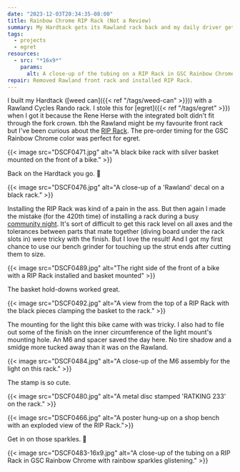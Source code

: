 ```yaml
---
date: "2023-12-03T20:34:35-08:00"
title: Rainbow Chrome RIP Rack (Not a Review)
summary: My Hardtack gets its Rawland rack back and my daily driver gets a RIP Rack in GSC Rainbow Chrome.
tags:
  - projects
  - egret
resources:
  - src: "*16x9*"
    params:
      alt: A close-up of the tubing on a RIP Rack in GSC Rainbow Chrome with rainbow sparkles glistening.
repair: Removed Rawland front rack and installed RIP Rack.
---
```


I built my Hardtack ([weed can]({{< ref "/tags/weed-can" >}})) with a Rawland Cycles Rando rack. I stole this for [egret]({{< ref "/tags/egret" >}}) when I got it because the Rene Herse with the integrated bolt didn't fit through the fork crown. tbh the Rawland might be my favourite front rack but I've been curious about the [RIP Rack](https://wearestuntdoubles.com/product/new-rip-rack-composite-product). The pre-order timing for the GSC Rainbow Chrome color was perfect for egret.

{{< image src="DSCF0471.jpg" alt="A black bike rack with silver basket mounted on the front of a bike." >}}

Back on the Hardtack you go. 🫡

{{< image src="DSCF0476.jpg" alt="A close-up of a 'Rawland' decal on a black rack." >}}

Installing the RIP Rack was kind of a pain in the ass. But then again I made the mistake (for the 420th time) of installing a rack during a busy [community night](https://www.scenicroutessf.com/). It's sort of difficult to get this rack level on all axes and the tolerances between parts that mate together (diving board under the rack slots in) were tricky with the finish. But I love the result! And I got my first chance to use our bench grinder for touching up the strut ends after cutting them to size.

{{< image src="DSCF0489.jpg" alt="The right side of the front of a bike with a RIP Rack installed and basket mounted" >}}

The basket hold-downs worked great.

{{< image src="DSCF0492.jpg" alt="A view from the top of a RIP Rack with the black pieces clamping the basket to the rack." >}}

The mounting for the light this bike came with was tricky. I also had to file out some of the finish on the inner circumference of the light mount's mounting hole. An M6 and spacer saved the day here. No tire shadow and a smidge more tucked away than it was on the Rawland.

{{< image src="DSCF0484.jpg" alt="A close-up of the M6 assembly for the light on this rack." >}}

The stamp is so cute.

{{< image src="DSCF0480.jpg" alt="A metal disc stamped 'RATKING 233' on the rack." >}}

{{< image src="DSCF0466.jpg" alt="A poster hung-up on a shop bench with an exploded view of the RIP Rack.">}}

Get in on those sparkles. 💖

{{< image src="DSCF0483-16x9.jpg" alt="A close-up of the tubing on a RIP Rack in GSC Rainbow Chrome with rainbow sparkles glistening." >}}
